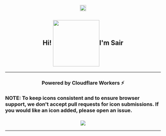<p align="center"><img align="center" width="20" src="https://media1.tenor.com/m/y0HnKKbCPAoAAAAC/duck-dancing-duck.gif"/></p>
<h2 align="center">Hi! <img align="center" width="150" src="https://media1.tenor.com/m/y0HnKKbCPAoAAAAC/duck-dancing-duck.gif"/>I'm Sair</h2>
<hr>

<h3 align="center">Powered by Cloudflare Workers ⚡</h3>

<h3>NOTE: To keep icons consistent and to ensure browser support, we don't accept pull requests for icon submissions. If you would like an icon added, please open an issue.<h3>

<p align="center"><img align="center" src="https://skillicons.dev/icons?i=js,html,css,java,spring"/></p>

---
